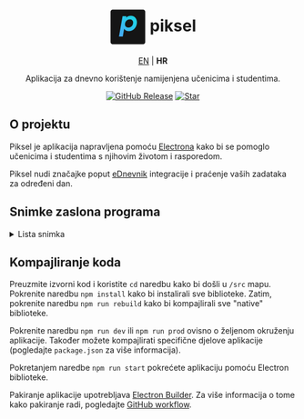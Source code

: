 <div align="center">
    <h1>
        <img src="./media/logo.png" width="64px" align="center" />
        piksel
    </h1>
    <a href="https://github.com/cryy/piksel">EN</a> | <b>HR</b>
    <p>
         Aplikacija za dnevno korištenje namijenjena učenicima i studentima. 
    </p>

[![GitHub Release](https://img.shields.io/github/v/release/cryy/piksel?style=for-the-badge)](https://github.com/cryy/piksel/releases/latest)
[![Star](https://img.shields.io/github/stars/cryy/piksel?style=for-the-badge)](https://github.com/cryy/piksel/)

</div>

## O projektu
Piksel je aplikacija napravljena pomoću [Electrona](https://github.com/electron/electron) kako bi se pomoglo učenicima i studentima s njihovim životom i rasporedom.

Piksel nudi značajke poput [eDnevnik](https://ocjene.skole.hr/) integracije i praćenje vaših zadataka za određeni dan.

## Snimke zaslona programa
<details>
<summary>Lista snimka</summary>

![Snimka 1](./media/screenshots_hr/1.png)
![Snimka 2](./media/screenshots_hr/2.png)
![Snimka 3](./media/screenshots_hr/3.png)
![Snimka 4](./media/screenshots_hr/4.png)

</details>

## Kompajliranje koda
Preuzmite izvorni kod i koristite `cd` naredbu kako bi došli u `/src` mapu. Pokrenite naredbu `npm install` kako bi instalirali sve biblioteke. Zatim, pokrenite naredbu `npm run rebuild` kako bi kompajlirali sve "native" biblioteke.

Pokrenite naredbu `npm run dev` ili `npm run prod` ovisno o željenom okruženju aplikacije. Također možete kompajlirati specifične djelove aplikacije (pogledajte `package.json` za više informacija).

Pokretanjem naredbe `npm run start` pokrećete aplikaciju pomoću Electron biblioteke.

Pakiranje aplikacije upotrebljava [Electron Builder](https://www.electron.build/). Za više informacija o tome kako pakiranje radi, pogledajte [GitHub workflow](https://github.com/cryy/piksel/blob/main/.github/workflows/node.js.yml).



